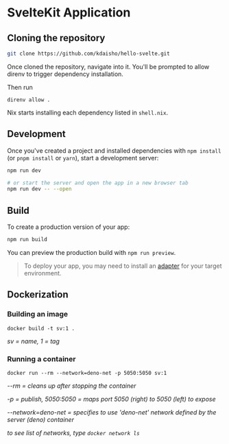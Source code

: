 # SvelteKit Application

## Cloning the repository

```bash
git clone https://github.com/kdaisho/hello-svelte.git
```

Once cloned the repository, navigate into it. You'll be prompted to allow direnv to trigger dependency installation.

Then run

```
direnv allow .
```

Nix starts installing each dependency listed in `shell.nix`.

## Development

Once you've created a project and installed dependencies with `npm install` (or `pnpm install` or `yarn`), start a development server:

```bash
npm run dev

# or start the server and open the app in a new browser tab
npm run dev -- --open
```

## Build

To create a production version of your app:

```bash
npm run build
```

You can preview the production build with `npm run preview`.

> To deploy your app, you may need to install an [adapter](https://kit.svelte.dev/docs/adapters) for your target environment.

## Dockerization

### Building an image

```
docker build -t sv:1 .
```

_sv = name, 1 = tag_

### Running a container

```
docker run --rm --network=deno-net -p 5050:5050 sv:1
```

_--rm = cleans up after stopping the container_

_-p = publish, 5050:5050 = maps port 5050 (right) to 5050 (left) to expose_

_--network=deno-net = specifies to use 'deno-net' network defined by the server (deno) container_

_to see list of networks, type `docker network ls`_
